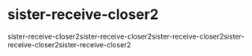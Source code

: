 # sister-receive-closer2
sister-receive-closer2sister-receive-closer2sister-receive-closer2sister-receive-closer2sister-receive-closer2
